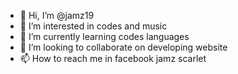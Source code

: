 - 👋 Hi, I’m @jamz19
- 👀 I’m interested in codes and music
- 🌱 I’m currently learning codes languages
- 💞️ I’m looking to collaborate on developing website
- 📫 How to reach me in facebook jamz scarlet

<!---
jamz19/jamz19 is a ✨ special ✨ repository because its `README.md` (this file) appears on your GitHub profile.
You can click the Preview link to take a look at your changes.
--->
